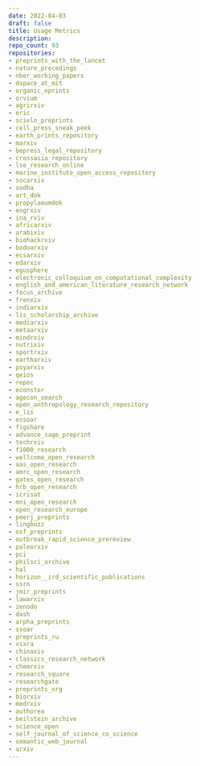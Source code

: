 ```yaml
---
date: 2022-04-03
draft: false
title: Usage Metrics
description:
repo_count: 93
repositories:
- preprints_with_the_lancet
- nature_precedings
- nber_working_papers
- dspace_at_mit
- organic_eprints
- orvium
- agrirxiv
- eric
- scielo_preprints
- cell_press_sneak_peek
- earth_prints_repository
- marxiv
- bepress_legal_repository
- crossasia_repository
- lse_research_online
- marine_institute_open_access_repository
- socarxiv
- sodha
- art_dok
- propylaeumdok
- engrxiv
- ina_rxiv
- africarxiv
- arabixiv
- biohackrxiv
- bodoarxiv
- ecsarxiv
- edarxiv
- egusphere
- electronic_colloquium_on_computational_complexity
- english_and_american_literature_research_network
- focus_archive
- frenxiv
- indiarxiv
- lis_scholarship_archive
- mediarxiv
- metaarxiv
- mindrxiv
- nutrixiv
- sportrxiv
- eartharxiv
- psyarxiv
- qeios
- repec
- econstor
- agecon_search
- open_anthropology_research_repository
- e_lis
- essoar
- figshare
- advance_sage_preprint
- techrxiv
- f1000_research
- wellcome_open_research
- aas_open_research
- amrc_open_research
- gates_open_research
- hrb_open_research
- icrisat
- mni_open_research
- open_research_europe
- peerj_preprints
- lingbuzz
- osf_preprints
- outbreak_rapid_science_prereview
- paleorxiv
- pci
- philsci_archive
- hal
- horizon__ird_scientific_publications
- ssrn
- jmir_preprints
- lawarxiv
- zenodo
- dash
- arpha_preprints
- ssoar
- preprints_ru
- vixra
- chinaxiv
- classics_research_network
- chemrxiv
- research_square
- researchgate
- preprints_org
- biorxiv
- medrxiv
- authorea
- beilstein_archive
- science_open
- self_journal_of_science_co_science
- semantic_web_journal
- arxiv
---
```



